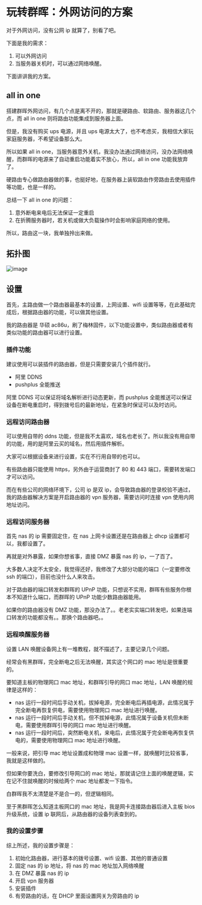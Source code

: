 # 玩转群晖：外网访问的方案

对于外网访问，没有公网 ip 就算了，别看了吧。

下面是我的需求：

1. 可以外网访问
2. 当服务器关机时，可以通过网络唤醒。

下面讲讲我的方案。

## all in one

搭建群晖外网访问，有几个点是离不开的，那就是硬路由、软路由、服务器这几个点，而 all in one 则将路由功能集成到服务器上面。

但是，我没有购买 ups 电源，并且 ups 电源太大了，也不考虑买，我相信大家玩家庭服务器，不希望设备那么大。

所以如果 all in one，当服务器意外关机，我没办法通过网络访问，没办法网络唤醒，而群晖的电源来了自动重启功能着实不放心，所以，all in one 功能我放弃了。

硬路由专心做路由器做的事，也挺好地，在服务器上装软路由作旁路由去使用插件等功能，也是一样的。

总结一下 all in one 的问题：

1. 意外断电来电后无法保证一定重启
2. 在折腾服务器时，若关机或做大负载操作时会影响家庭网络的使用。

所以，路由这一块，我单独拎出来做。

## 拓扑图

![image](https://user-images.githubusercontent.com/45085199/124556319-bb95fa00-de6a-11eb-82e5-95c6b19e6ca5.png)

## 设置

首先，主路由做一个路由器最基本的设置，上网设置、wifi 设置等等，在此基础完成后，根据路由器的功能，可以做其他设置。

我的路由器是 华硕 ac86u，刷了梅林固件，以下功能设置中，类似路由器或者有类似功能的路由器可以进行设置。

### 插件功能

建议使用可以装插件的路由器，但是只需要安装几个插件就行。

- 阿里 DDNS
- pushplus 全能推送

阿里 DDNS 可以保证将域名解析进行动态更新，而 pushplus 全能推送可以保证设备在断电重启时，得到拨号后的最新地址，在紧急时保证可以及时访问。

### 远程访问路由器

可以使用自带的 ddns 功能，但是我不太喜欢，域名也老长了。所以我没有用自带的功能，用的是阿里云买的域名，然后用插件解析。

大家可以根据设备来进行设置，实在不行用自带的也可以。

有些路由器只能使用 https，另外由于运营商封了 80 和 443 端口，需要转发端口才可以访问。

而在有些公司的网络环境下，公司 ip 是双 ip，会导致路由器的登录校验不通过，我的路由器解决方案是开启路由器的 vpn 服务器，需要访问时连接 vpn 使用内网地址访问。

### 远程访问服务器

首先 nas 的 ip 需要固定住，在 nas 上网卡设置还是在路由器上 dhcp 设置都可以，我都设置了。

再就是对外暴露，如果你想省事，直接 DMZ 暴露 nas 的 ip，一了百了。

大多数人决定不太安全，我觉得还好，我修改了大部分功能的端口（一定要修改 ssh 的端口），目前也没什么人来攻击。

对于路由器的端口转发和群晖的 UPnP 功能，只想说不实用，群晖有些服务你根本不知道什么端口，而群晖的 UPnP 功能少数路由器能用。

如果你的路由器没有 DMZ 功能，那没办法了。。老老实实端口转发吧，如果连端口转发的功能都没有。。那换个路由器吧。。

### 远程唤醒服务器

设置 LAN 唤醒设备网上有一堆教程，就不描述了，主要记录几个问题。

经常会有黑群晖，完全断电之后无法唤醒，其实这个网口的 mac 地址是很重要的。

要知道主板的物理网口 mac 地址，和群晖引导的网口 mac 地址，LAN 唤醒的规律是这样的：

- nas 运行一段时间后手动关机，拔掉电源，完全断电后再插电源，此情况属于完全断电再恢复供电，需要使用物理网口 mac 地址进行唤醒。
- nas 运行一段时间后手动关机，但不拔掉电源，此情况属于设备关机但未断电，需要使用群晖引导的网口 mac 地址进行唤醒。
- nas 运行一段时间后，突然断电关机，来电后，此情况属于完全断电再恢复供电的，需要使用物理网口 mac 地址进行唤醒。

一般来说，把引导 mac 地址设置成和物理 mac 设置一样，就唤醒时比较省事，我就是这样做的。

但如果你要洗白，要修改引导网口的 mac 地址，那就请记住上面的唤醒逻辑，实在记不住就唤醒的时候给两个 mac 地址都发一下指令。

白群晖我不太清楚是不是合一的，但逻辑相同。

至于黑群晖怎么知道主板网口的 mac 地址，我是网卡连接路由器后进入主板 bios 升级系统，设置 ip 联网后，从路由器的设备列表查到的。

### 我的设置步骤

综上所述，我的设置步骤是：

1. 初始化路由器，进行基本的拨号设置、wifi 设置、其他的普通设置
2. 固定 nas 的 ip 地址，将 nas 的 mac 地址加入网络唤醒
3. 在 DMZ 暴露 nas 的 ip
4. 开启 vpn 服务器
5. 安装插件
6. 有旁路由的话，在 DHCP 里面设置网关为旁路由的 ip
